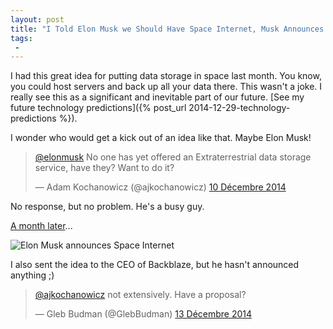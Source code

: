```yaml
---
layout: post
title: "I Told Elon Musk we Should Have Space Internet, Musk Announces Space Internet a Month Later"
tags:
 -
---
```


I   had this great idea for putting data storage in space last month.
You know, you could host servers and back up all your data there.
This wasn't a joke. I really see this as a significant and inevitable part
of our future. [See my future technology predictions]({% post_url 2014-12-29-technology-predictions %}).

I wonder who would get a kick out of an idea like that. Maybe Elon Musk!

<blockquote class="twitter-tweet" lang="fr"><p><a href="https://twitter.com/elonmusk">@elonmusk</a> No one has yet offered an Extraterrestrial data storage service, have they? Want to do it?</p>&mdash; Adam Kochanowicz (@ajkochanowicz) <a href="https://twitter.com/ajkochanowicz/status/542769908447080448">10 Décembre 2014</a></blockquote>
<script async src="//platform.twitter.com/widgets.js" charset="utf-8"></script>

No response, but no problem. He's a busy guy.

[A month later](https://www.theverge.com/2015/1/16/7569333/elon-musk-wants-to-spend-10-billion-building-the-internet-in-space)...

![Elon Musk announces Space Internet](http://cdn.everything.io/blog/musk/musk.png)

I also sent the idea to the CEO of Backblaze, but he hasn't announced anything ;)

<blockquote class="twitter-tweet" lang="fr"><p><a href="https://twitter.com/ajkochanowicz">@ajkochanowicz</a> not extensively. Have a proposal?</p>&mdash; Gleb Budman (@GlebBudman) <a href="https://twitter.com/GlebBudman/status/543710215984525315">13 Décembre 2014</a></blockquote>
<script async src="//platform.twitter.com/widgets.js" charset="utf-8"></script>


